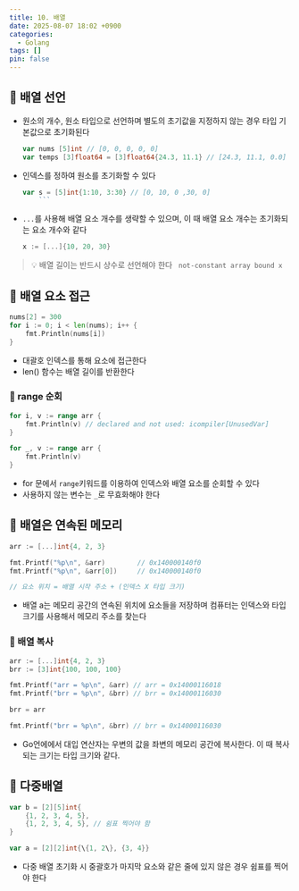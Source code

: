 ```yaml
---
title: 10. 배열
date: 2025-08-07 18:02 +0900
categories:
  - Golang
tags: []
pin: false
---
```

## 🎯 배열 선언
- 원소의 개수, 원소 타입으로 선언하며 별도의 초기값을 지정하지 않는 경우 타입 기본값으로 초기화된다
	```go
	var nums [5]int // [0, 0, 0, 0, 0]
	var temps [3]float64 = [3]float64{24.3, 11.1} // [24.3, 11.1, 0.0]
	```
- 인덱스를 정하여 원소를 초기화할 수 있다
	```go
	var s = [5]int{1:10, 3:30} // [0, 10, 0 ,30, 0]
        ```

- `...`를 사용해 배열 요소 개수를 생략할 수 있으며, 이 때 배열 요소 개수는 초기화되는 요소 개수와 같다
	```go
	x := [...]{10, 20, 30}
> 💡 배열 길이는 반드시 상수로 선언해야 한다
>` not-constant array bound x`

## 🎯 배열 요소 접근
```go
nums[2] = 300
for i := 0; i < len(nums); i++ {
	fmt.Println(nums[i])
}
```
- 대괄호 인덱스를 통해 요소에 접근한다
- len() 함수는 배열 길이를 반환한다

### 📌 range 순회
```go
for i, v := range arr {
	fmt.Println(v) // declared and not used: icompiler[UnusedVar]
}

for _, v := range arr {
	fmt.Println(v)
}

```
- for 문에서 `range`키워드를 이용하여 인덱스와 배열 요소를 순회할 수 있다
- 사용하지 않는 변수는 `_`로 무효화해야 한다

## 🎯 배열은 연속된 메모리
```go
arr := [...]int{4, 2, 3}

fmt.Printf("%p\n", &arr)        // 0x140000140f0
fmt.Printf("%p\n", &arr[0])     // 0x140000140f0

// 요소 위치 = 배열 시작 주소 + (인덱스 X 타입 크기)
```
- 배열 a는 메모리 공간의 연속된 위치에 요소들을 저장하며 컴퓨터는 인덱스와 타입 크기를 사용해서 메모리 주소를 찾는다

### 📌 배열 복사
```go
arr := [...]int{4, 2, 3}
brr := [3]int{100, 100, 100}

fmt.Printf("arr = %p\n", &arr) // arr = 0x14000116018
fmt.Printf("brr = %p\n", &brr) // brr = 0x14000116030

brr = arr

fmt.Printf("brr = %p\n", &brr) // brr = 0x14000116030
```
- Go언에에서 대입 연산자는 우변의 값을 좌변의 메모리 공간에 복사한다. 이 때 복사되는 크기는 타입 크기와 같다.

## 🎯 다중배열
```go
var b = [2][5]int{
	{1, 2, 3, 4, 5},
	{1, 2, 3, 4, 5}, // 쉼표 찍어야 함
}

var a = [2][2]int{\{1, 2\}, {3, 4}}
```
- 다중 배열 초기화 시 중괄호가 마지막 요소와 같은 줄에 있지 않은 경우 쉼표를 찍어야 한다